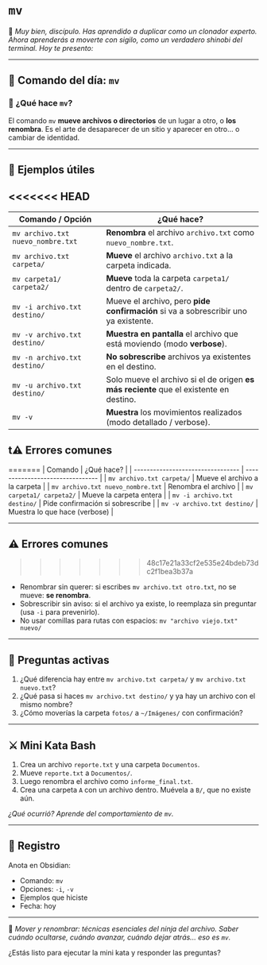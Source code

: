 # `mv`

🥷 _Muy bien, discípulo. Has aprendido a duplicar como un clonador experto. Ahora aprenderás a moverte con sigilo, como un verdadero shinobi del terminal. Hoy te presento:_

---

## 🥋 **Comando del día: `mv`**

### 📖 **¿Qué hace `mv`?**

El comando `mv` **mueve archivos o directorios** de un lugar a otro, o **los renombra**.
Es el arte de desaparecer de un sitio y aparecer en otro... o cambiar de identidad.

---

## 🧰 **Ejemplos útiles**

<<<<<<< HEAD
---

| **Comando / Opción**              | **¿Qué hace?**                                                                         |
| --------------------------------- | -------------------------------------------------------------------------------------- |
| `mv archivo.txt nuevo_nombre.txt` | **Renombra** el archivo `archivo.txt` como `nuevo_nombre.txt`.                         |
| `mv archivo.txt carpeta/`         | **Mueve** el archivo `archivo.txt` a la carpeta indicada.                              |
| `mv carpeta1/ carpeta2/`          | **Mueve** toda la carpeta `carpeta1/` dentro de `carpeta2/`.                           |
| `mv -i archivo.txt destino/`      | Mueve el archivo, pero **pide confirmación** si va a sobrescribir uno ya existente.    |
| `mv -v archivo.txt destino/`      | **Muestra en pantalla** el archivo que está moviendo (modo **verbose**).               |
| `mv -n archivo.txt destino/`      | **No sobrescribe** archivos ya existentes en el destino.                               |
| `mv -u archivo.txt destino/`      | Solo mueve el archivo si el de origen **es más reciente** que el existente en destino. |
| `mv -v`                           | **Muestra** los movimientos realizados (modo detallado / verbose).                     |

## t⚠️ **Errores comunes**
=======
| Comando                           | ¿Qué hace?                       |
| --------------------------------- | -------------------------------- |
| `mv archivo.txt carpeta/`         | Mueve el archivo a la carpeta    |
| `mv archivo.txt nuevo_nombre.txt` | Renombra el archivo              |
| `mv carpeta1/ carpeta2/`          | Mueve la carpeta entera          |
| `mv -i archivo.txt destino/`      | Pide confirmación si sobrescribe |
| `mv -v archivo.txt destino/`      | Muestra lo que hace (verbose)    |

---

## ⚠️ **Errores comunes**
>>>>>>> 48c17e21a33cf2e535e24bdeb73dc2f1bea3b37a

- Renombrar sin querer: si escribes `mv archivo.txt otro.txt`, no se mueve: **se renombra**.
- Sobrescribir sin aviso: si el archivo ya existe, lo reemplaza sin preguntar (usa `-i` para prevenirlo).
- No usar comillas para rutas con espacios: `mv "archivo viejo.txt" nuevo/`

---

## 🧠 **Preguntas activas**

1. ¿Qué diferencia hay entre `mv archivo.txt carpeta/` y `mv archivo.txt nuevo.txt`?
2. ¿Qué pasa si haces `mv archivo.txt destino/` y ya hay un archivo con el mismo nombre?
3. ¿Cómo moverías la carpeta `fotos/` a `~/Imágenes/` con confirmación?

---

## ⚔️ **Mini Kata Bash**

1. Crea un archivo `reporte.txt` y una carpeta `Documentos`.
2. Mueve `reporte.txt` a `Documentos/`.
3. Luego renombra el archivo como `informe_final.txt`.
4. Crea una carpeta `A` con un archivo dentro. Muévela a `B/`, que no existe aún.

_¿Qué ocurrió? Aprende del comportamiento de `mv`._

---

## 📜 **Registro**

Anota en Obsidian:

- Comando: `mv`
- Opciones: `-i`, `-v`
- Ejemplos que hiciste
- Fecha: hoy

---

🥷 _Mover y renombrar: técnicas esenciales del ninja del archivo. Saber cuándo ocultarse, cuándo avanzar, cuándo dejar atrás... eso es `mv`._

¿Estás listo para ejecutar la mini kata y responder las preguntas?
